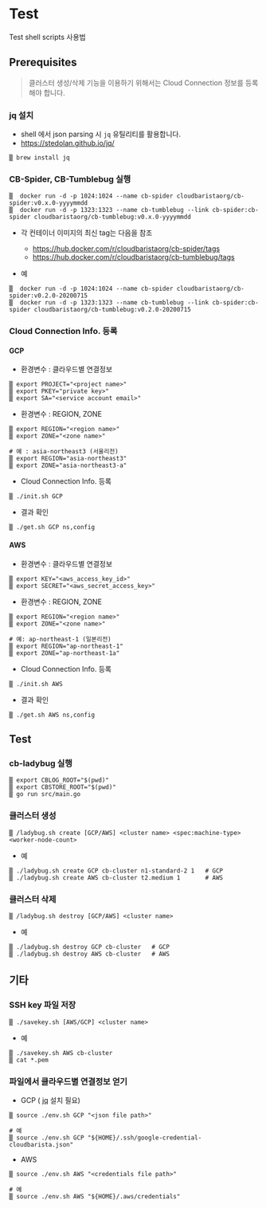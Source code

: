 # Test 
Test shell scripts 사용법

## Prerequisites 
> 클러스터 생성/삭제 기능을 이용하기 위해서는 Cloud Connection 정보를 등록해야 합니다.

### jq 설치
* shell 에서 json parsing 시 `jq` 유틸리티를 활용합니다.
* https://stedolan.github.io/jq/

```
▒ brew install jq
```

### CB-Spider, CB-Tumblebug 실행

```
▒  docker run -d -p 1024:1024 --name cb-spider cloudbaristaorg/cb-spider:v0.x.0-yyyymmdd
▒  docker run -d -p 1323:1323 --name cb-tumblebug --link cb-spider:cb-spider cloudbaristaorg/cb-tumblebug:v0.x.0-yyyymmdd
```

* 각 컨테이너 이미지의 최신 tag는 다음을 참조
  * https://hub.docker.com/r/cloudbaristaorg/cb-spider/tags
  * https://hub.docker.com/r/cloudbaristaorg/cb-tumblebug/tags

* 예
```
▒  docker run -d -p 1024:1024 --name cb-spider cloudbaristaorg/cb-spider:v0.2.0-20200715
▒  docker run -d -p 1323:1323 --name cb-tumblebug --link cb-spider:cb-spider cloudbaristaorg/cb-tumblebug:v0.2.0-20200715
```

### Cloud Connection Info. 등록

####  GCP

* 환경변수 : 클라우드별 연결정보

```
▒ export PROJECT="<project name>"
▒ export PKEY="private key>"
▒ export SA="<service account email>"
```

* 환경변수 : REGION, ZONE

```
▒ export REGION="<region name>" 
▒ export ZONE="<zone name>"

# 예 : asia-northeast3 (서울리전)
▒ export REGION="asia-northeast3" 
▒ export ZONE="asia-northeast3-a"
```

* Cloud Connection Info. 등록

```
▒ ./init.sh GCP
```

* 결과 확인

```
▒ ./get.sh GCP ns,config
```

#### AWS

* 환경변수 : 클라우드별 연결정보

```
▒ export KEY="<aws_access_key_id>"
▒ export SECRET="<aws_secret_access_key>"
```

* 환경변수 : REGION, ZONE

```
▒ export REGION="<region name>" 
▒ export ZONE="<zone name>"

# 예: ap-northeast-1 (일본리전)
▒ export REGION="ap-northeast-1"
▒ export ZONE="ap-northeast-1a"
```

* Cloud Connection Info. 등록

```
▒ ./init.sh AWS
```

* 결과 확인

```
▒ ./get.sh AWS ns,config
```

## Test 

### cb-ladybug 실행

```
▒ export CBLOG_ROOT="$(pwd)"
▒ export CBSTORE_ROOT="$(pwd)"
▒ go run src/main.go
```

### 클러스터 생성
```
▒ /ladybug.sh create [GCP/AWS] <cluster name> <spec:machine-type> <worker-node-count>
```

* 예
```
▒ ./ladybug.sh create GCP cb-cluster n1-standard-2 1   # GCP
▒ ./ladybug.sh create AWS cb-cluster t2.medium 1       # AWS
```

### 클러스터 삭제
```
▒ /ladybug.sh destroy [GCP/AWS] <cluster name>
```

* 예
```
▒ ./ladybug.sh destroy GCP cb-cluster   # GCP
▒ ./ladybug.sh destroy AWS cb-cluster   # AWS
```


## 기타

### SSH key 파일 저장

```
▒ ./savekey.sh [AWS/GCP] <cluster name>
```

* 예
```
▒ ./savekey.sh AWS cb-cluster
▒ cat *.pem
```

### 파일에서 클라우드별 연결정보 얻기

* GCP ( [jq](https://stedolan.github.io/jq/) 설치 필요)

```
▒ source ./env.sh GCP "<json file path>"

# 예
▒ source ./env.sh GCP "${HOME}/.ssh/google-credential-cloudbarista.json"
```

* AWS

```
▒ source ./env.sh AWS "<credentials file path>"

# 예
▒ source ./env.sh AWS "${HOME}/.aws/credentials"
```